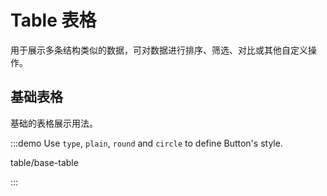 # Table 表格

用于展示多条结构类似的数据，可对数据进行排序、筛选、对比或其他自定义操作。

## 基础表格

基础的表格展示用法。

:::demo Use `type`, `plain`, `round` and `circle` to define Button's style.

table/base-table

:::


[comment]: <> (@[code]&#40;../../examples/table/base-table.vue&#41;)
